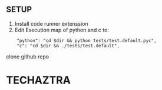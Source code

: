 ## SETUP

1. Install code runner extenssion
2. Edit Execution map of python and c to:

```shell
    "python": "cd $dir && python tests/test.default.pyc",
    "c": "cd $dir && ./tests/test.default",
```
clone github repo
# TECHAZTRA

